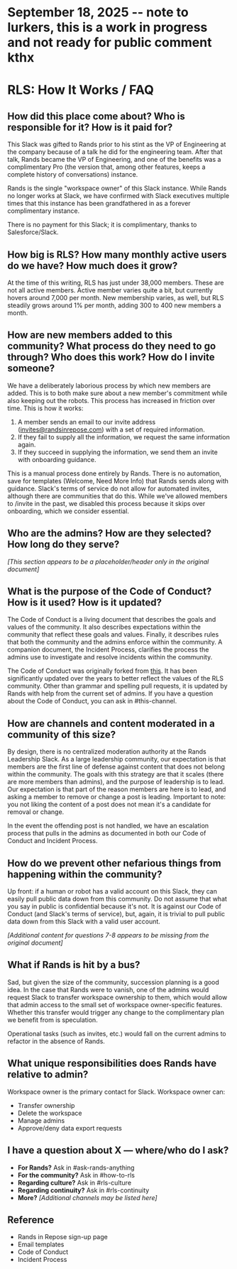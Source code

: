 # September 18, 2025 -- note to lurkers, this is a work in progress and not ready for public comment kthx

# RLS: How It Works / FAQ

## How did this place come about? Who is responsible for it? How is it paid for?

This Slack was gifted to Rands prior to his stint as the VP of Engineering at the company because of a talk he did for the engineering team. After that talk, Rands became the VP of Engineering, and one of the benefits was a complimentary Pro (the version that, among other features, keeps a complete history of conversations) instance.

Rands is the single "workspace owner" of this Slack instance. While Rands no longer works at Slack, we have confirmed with Slack executives multiple times that this instance has been grandfathered in as a forever complimentary instance.

There is no payment for this Slack; it is complimentary, thanks to Salesforce/Slack.

## How big is RLS? How many monthly active users do we have? How much does it grow?

At the time of this writing, RLS has just under 38,000 members. These are not all active members. Active member varies quite a bit, but currently hovers around 7,000 per month. New membership varies, as well, but RLS steadily grows around 1% per month, adding 300 to 400 new members a month.

## How are new members added to this community? What process do they need to go through? Who does this work? How do I invite someone?

We have a deliberately laborious process by which new members are added. This is to both make sure about a new member's commitment while also keeping out the robots. This process has increased in friction over time. This is how it works:

1. A member sends an email to our invite address (invites@randsinrepose.com) with a set of required information.
2. If they fail to supply all the information, we request the same information again.
3. If they succeed in supplying the information, we send them an invite with onboarding guidance.

This is a manual process done entirely by Rands. There is no automation, save for templates (Welcome, Need More Info) that Rands sends along with guidance. Slack's terms of service do not allow for automated invites, although there are communities that do this. While we've allowed members to /invite in the past, we disabled this process because it skips over onboarding, which we consider essential.

## Who are the admins? How are they selected? How long do they serve?

*[This section appears to be a placeholder/header only in the original document]*

## What is the purpose of the Code of Conduct? How is it used? How is it updated?

The Code of Conduct is a living document that describes the goals and values of the community. It also describes expectations within the community that reflect these goals and values. Finally, it describes rules that both the community and the admins enforce within the community. A companion document, the Incident Process, clarifies the process the admins use to investigate and resolve incidents within the community.

The Code of Conduct was originally forked from [this](https://indieweb.org/code-of-conduct). It has been significantly updated over the years to better reflect the values of the RLS community. Other than grammar and spelling pull requests, it is updated by Rands with help from the current set of admins. If you have a question about the Code of Conduct, you can ask in #this-channel.

## How are channels and content moderated in a community of this size?

By design, there is no centralized moderation authority at the Rands Leadership Slack. As a large leadership community, our expectation is that members are the first line of defense against content that does not belong within the community. The goals with this strategy are that it scales (there are more members than admins), and the purpose of leadership is to lead. Our expectation is that part of the reason members are here is to lead, and asking a member to remove or change a post is leading. Important to note: you not liking the content of a post does not mean it's a candidate for removal or change.

In the event the offending post is not handled, we have an escalation process that pulls in the admins as documented in both our Code of Conduct and Incident Process.

## How do we prevent other nefarious things from happening within the community?

Up front: if a human or robot has a valid account on this Slack, they can easily pull public data down from this community. Do not assume that what you say in public is confidential because it's not. It is against our Code of Conduct (and Slack's terms of service), but, again, it is trivial to pull public data down from this Slack with a valid user account.

*[Additional content for questions 7-8 appears to be missing from the original document]*

## What if Rands is hit by a bus?

Sad, but given the size of the community, succession planning is a good idea. In the case that Rands were to vanish, one of the admins would request Slack to transfer workspace ownership to them, which would allow that admin access to the small set of workspace owner-specific features. Whether this transfer would trigger any change to the complimentary plan we benefit from is speculation.

Operational tasks (such as invites, etc.) would fall on the current admins to refactor in the absence of Rands.

## What unique responsibilities does Rands have relative to admin?

Workspace owner is the primary contact for Slack. Workspace owner can:

- Transfer ownership
- Delete the workspace
- Manage admins
- Approve/deny data export requests

## I have a question about X — where/who do I ask?

- **For Rands?** Ask in #ask-rands-anything
- **For the community?** Ask in #how-to-rls
- **Regarding culture?** Ask in #rls-culture
- **Regarding continuity?** Ask in #rls-continuity
- **More?** *[Additional channels may be listed here]*

## Reference

- Rands in Repose sign-up page
- Email templates
- Code of Conduct
- Incident Process